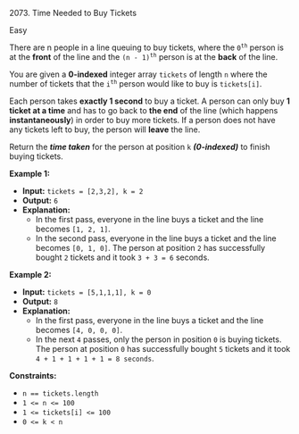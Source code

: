 2073\. Time Needed to Buy Tickets

Easy

There are n people in a line queuing to buy tickets, where the <code>0<sup>th</sup></code> person is at the **front** of the line and the <code>(n - 1)<sup>th</sup></code> person is at the **back** of the line.

You are given a **0-indexed** integer array `tickets` of length `n` where the number of tickets that the <code>i<sup>th</sup></code> person would like to buy is `tickets[i]`.

Each person takes **exactly 1 second** to buy a ticket. A person can only buy **1 ticket at a time** and has to go back to **the end** of the line (which happens **instantaneously**) in order to buy more tickets. If a person does not have any tickets left to buy, the person will **leave** the line.

Return the **<i>time taken</i>** for the person at position `k` **<i>(0-indexed)</i>** to finish buying tickets.



**Example 1:**

- **Input:** `tickets = [2,3,2], k = 2`
- **Output:** `6`
- **Explanation:**
  - In the first pass, everyone in the line buys a ticket and the line becomes `[1, 2, 1]`.
  - In the second pass, everyone in the line buys a ticket and the line becomes `[0, 1, 0]`.
    The person at position `2` has successfully bought `2` tickets and it took `3 + 3 = 6` seconds.

**Example 2:**

- **Input:** `tickets = [5,1,1,1], k = 0`
- **Output:** `8`
- **Explanation:**
  - In the first pass, everyone in the line buys a ticket and the line becomes `[4, 0, 0, 0]`.
  - In the next `4` passes, only the person in position `0` is buying tickets.
    The person at position `0` has successfully bought `5` tickets and it took `4 + 1 + 1 + 1 + 1 = 8 seconds`.



**Constraints:**

- `n == tickets.length`
- `1 <= n <= 100`
- `1 <= tickets[i] <= 100`
- `0 <= k < n`

